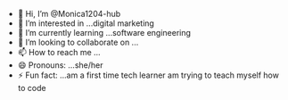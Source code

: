 - 👋 Hi, I’m @Monica1204-hub
- 👀 I’m interested in ...digital marketing 
- 🌱 I’m currently learning ...software engineering
- 💞️ I’m looking to collaborate on ...
- 📫 How to reach me ...
- 😄 Pronouns: ...she/her
- ⚡ Fun fact: ...am a first time tech learner am trying to teach myself how to code 

<!---
Monica1204-hub/Monica1204-hub is a ✨ special ✨ repository because its `README.md` (this file) appears on your GitHub profile.
You can click the Preview link to take a look at your changes.
--->
